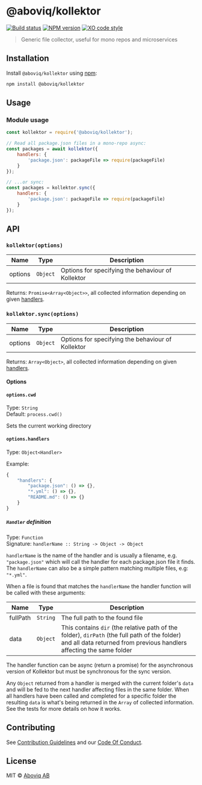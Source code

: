 # @aboviq/kollektor

[![Build status][travis-image]][travis-url] [![NPM version][npm-image]][npm-url] [![XO code style][codestyle-image]][codestyle-url]

> Generic file collector, useful for mono repos and microservices

## Installation

Install `@aboviq/kollektor` using [npm](https://www.npmjs.com/):

```bash
npm install @aboviq/kollektor
```

## Usage

### Module usage

```javascript
const kollektor = require('@aboviq/kollektor');

// Read all package.json files in a mono-repo async:
const packages = await kollektor({
	handlers: {
		'package.json': packageFile => require(packageFile)
	}
});

// ...or sync:
const packages = kollektor.sync({
	handlers: {
		'package.json': packageFile => require(packageFile)
	}
});
```

## API

### `kollektor(options)`

| Name    | Type     | Description                                       |
| ------- | -------- | ------------------------------------------------- |
| options | `Object` | Options for specifying the behaviour of Kollektor |

Returns: `Promise<Array<Object>>`, all collected information depending on given [handlers](#optionshandlers).

### `kollektor.sync(options)`

| Name    | Type     | Description                                       |
| ------- | -------- | ------------------------------------------------- |
| options | `Object` | Options for specifying the behaviour of Kollektor |

Returns: `Array<Object>`, all collected information depending on given [handlers](#optionshandlers).

#### Options

#### `options.cwd`

Type: `String`  
Default: `process.cwd()`

Sets the current working directory

#### `options.handlers`

Type: `Object<Handler>`

Example:

```js
{
	"handlers": {
		"package.json": () => {},
		"*.yml": () => {},
		"README.md": () => {}
	}
}
```

##### `Handler` definition

Type: `Function`  
Signature: `handlerName :: String -> Object -> Object`

`handlerName` is the name of the handler and is usually a filename, e.g. `"package.json"` which will call the handler for each package.json file it finds. The `handlerName` can also be a simple pattern matching multiple files, e.g: `"*.yml"`.

When a file is found that matches the `handlerName` the handler function will be called with these arguments:

| Name     | Type     | Description                                                                                                                                                           |
| -------- | -------- | --------------------------------------------------------------------------------------------------------------------------------------------------------------------- |
| fullPath | `String` | The full path to the found file                                                                                                                                       |
| data     | `Object` | This contains `dir` (the relative path of the folder), `dirPath` (the full path of the folder) and all data returned from previous handlers affecting the same folder |

The handler function can be async (return a promise) for the asynchronous version of Kollektor but must be synchronous for the sync version.

Any `Object` returned from a handler is merged with the current folder's `data` and will be fed to the next handler affecting files in the same folder. When all handlers have been called and completed for a specific folder the resulting `data` is what's being returned in the `Array` of collected information. See the tests for more details on how it works.

## Contributing

See [Contribution Guidelines](CONTRIBUTING.md) and our [Code Of Conduct](CODE_OF_CONDUCT.md).

## License

MIT © [Aboviq AB](https://www.aboviq.com/)

[npm-url]: https://npmjs.org/package/@aboviq/kollektor
[npm-image]: https://badge.fury.io/js/%40aboviq%2Fkollektor.svg
[travis-url]: https://travis-ci.org/aboviq/kollektor
[travis-image]: https://travis-ci.org/aboviq/kollektor.svg?branch=master
[codestyle-url]: https://github.com/sindresorhus/xo
[codestyle-image]: https://img.shields.io/badge/code%20style-XO-5ed9c7.svg?style=flat
